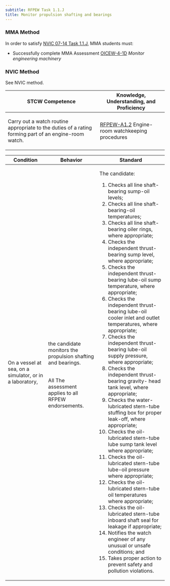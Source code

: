 ```yaml
---
subtitle: RFPEW Task 1.1.J 
title: Monitor propulsion shafting and bearings
---
```



### MMA Method

In order to satisfy  [NVIC 07-14  Task  1.1.J]({{site.baseurl}}/assets/images/nvic-07-14.pdf), MMA students must:

* Successfully complete MMA Assessment [OICEW-4-1D]({{site.baseurl}}/assessments/Engine/OICEW-4-1D) *Monitor engineering machinery*


### NVIC Method

<a onclick="togglevisibility('nvic_methods')" >See NVIC method.</a>

<div id='nvic_methods' class='hide'>

<table>
<thead>
<tr>
<th class='forty'> STCW Competence </th>
<th class='sixty'> Knowledge, Understanding, and Proficiency </th>
</tr>
</thead>




<tbody>
<tr><td markdown='1'>

Carry out a watch routine appropriate to the duties of a rating forming part of an engine-room watch.

</td><td markdown='1'>

[RFPEW-A1.2](../../tables/34.html#RFPEW-A1.2) Engine-room watchkeeping procedures

</td></tr>


</tbody>
</table>


<table>
<thead>
<tr><th class='twenty'>  Condition </th><th class='twenty'> Behavior </th><th  class='sixty'>Standard </th></tr>
</thead>
<tbody >



<tr><td markdown='1'>

On a vessel at sea, on a simulator, or in a laboratory,

</td><td markdown='1'>

the candidate monitors the propulsion shafting and bearings.

<br>

<div class="tooltip">All
<span class="tooltiptext">
The assessment applies to all RFPEW endorsements.
</span>
</div>


</td><td markdown='1'>

The candidate:

1. Checks all line shaft-bearing sump-oil levels;
2. Checks all line shaft-bearing-oil temperatures;
3. Checks all line shaft-bearing oiler rings, where appropriate;
4. Checks the independent thrust-bearing sump level, where appropriate;
5. Checks the independent thrust-bearing lube-oil sump temperature, where appropriate;
6. Checks the independent thrust-bearing lube-oil cooler inlet and outlet temperatures, where appropriate;
7. Checks the independent thrust-bearing lube-oil supply pressure, where appropriate;
8. Checks the independent thrust-bearing gravity- head tank level, where appropriate;
9. Checks the water-lubricated stern-tube stuffing box for proper leak-off, where appropriate;
10. Checks the oil-lubricated stern-tube lube sump tank level where appropriate;
11. Checks the oil-lubricated stern-tube lube-oil pressure where appropriate;
12. Checks the oil-lubricated stern-tube oil temperatures where appropriate;
13. Checks the oil-lubricated stern-tube inboard shaft seal for leakage if appropriate;
14. Notifies the watch engineer of any unusual or unsafe conditions; and
15. Takes proper action to prevent safety and pollution violations.

</td></tr>
</tbody>
</table>
</div>
